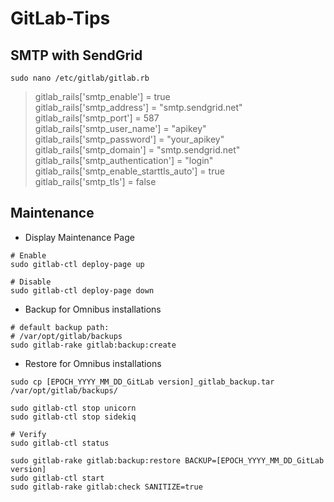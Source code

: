# GitLab-Tips
## SMTP with SendGrid
```shell
sudo nano /etc/gitlab/gitlab.rb
```
> gitlab_rails['smtp_enable'] = true  
gitlab_rails['smtp_address'] = "smtp.sendgrid.net"  
gitlab_rails['smtp_port'] = 587  
gitlab_rails['smtp_user_name'] = "apikey"  
gitlab_rails['smtp_password'] = "your_apikey"  
gitlab_rails['smtp_domain'] = "smtp.sendgrid.net"  
gitlab_rails['smtp_authentication'] = "login"  
gitlab_rails['smtp_enable_starttls_auto'] = true  
gitlab_rails['smtp_tls'] = false

## Maintenance
- Display Maintenance Page
```shell
# Enable
sudo gitlab-ctl deploy-page up

# Disable
sudo gitlab-ctl deploy-page down
```
- Backup for Omnibus installations
```shell
# default backup path:
# /var/opt/gitlab/backups
sudo gitlab-rake gitlab:backup:create
```
- Restore for Omnibus installations
```shell
sudo cp [EPOCH_YYYY_MM_DD_GitLab version]_gitlab_backup.tar /var/opt/gitlab/backups/

sudo gitlab-ctl stop unicorn
sudo gitlab-ctl stop sidekiq

# Verify
sudo gitlab-ctl status

sudo gitlab-rake gitlab:backup:restore BACKUP=[EPOCH_YYYY_MM_DD_GitLab version]
sudo gitlab-ctl start
sudo gitlab-rake gitlab:check SANITIZE=true
```
